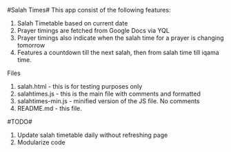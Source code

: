 #Salah Times#
This app consist of the following features:
1. Salah Timetable based on current date
2. Prayer timings are fetched from Google Docs via YQL
3. Prayer timings also indicate when the salah time for a prayer is changing tomorrow
4. Features a countdown till the next salah, then from salah time till iqama time.

Files
1. salah.html - this is for testing purposes only
2. salahtimes.js - this is the main file with comments and formatted
3. salahtimes-min.js - minified version of the JS file. No comments
4. README.md - this file.

#TODO#
1. Update salah timetable daily without refreshing page
2. Modularize code